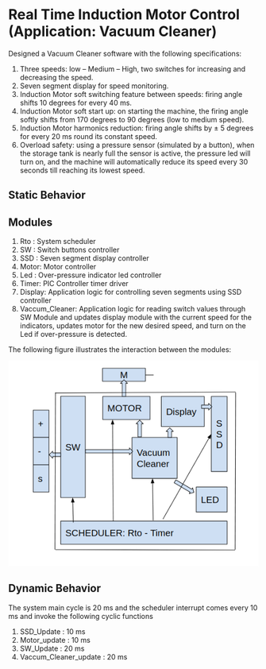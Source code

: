 # Real Time Induction Motor Control (Application: Vacuum Cleaner)
Designed a Vacuum Cleaner software with the following specifications:
1)	Three speeds: low – Medium – High, two switches for increasing and decreasing the speed.
2)	Seven segment display for speed monitoring.
3)	Induction Motor soft switching feature between speeds: firing angle shifts 10 degrees for every 40 ms.
4)	Induction Motor soft start up: on starting the machine, the firing angle softly shifts from 170 degrees to 90 degrees (low to medium speed).
5)	Induction Motor harmonics reduction: firing angle shifts by ± 5 degrees for every 20 ms round its constant speed.
6)	Overload safety: using a pressure sensor (simulated by a button), when the storage tank is nearly full the sensor is active, the pressure led will turn on, and the machine will automatically reduce its speed every 30 seconds till reaching its lowest speed.

## Static Behavior

## Modules
1) Rto  : System scheduler
2) SW   : Switch buttons controller
3) SSD  : Seven segment display controller
4) Motor: Motor controller
5) Led  : Over-pressure indicator led controller
6) Timer: PIC Controller timer driver
7) Display: Application logic for controlling seven segments using SSD controller
8) Vaccum_Cleaner: Application logic for reading switch values through SW Module and updates display module with the current speed for the indicators, updates motor for the new desired speed, and turn on the Led if over-pressure is detected.

The following figure illustrates the interaction between the modules:

<p align="center">
  <img src="Images/System_Description.PNG"/>
  <br/>
</p>



## Dynamic Behavior
The system main cycle is 20 ms and the scheduler interrupt comes every 10 ms and invoke the following cyclic functions
1) SSD_Update               : 10 ms
2) Motor_update             : 10 ms
3) SW_Update                : 20 ms
4) Vaccum_Cleaner_update    : 20 ms